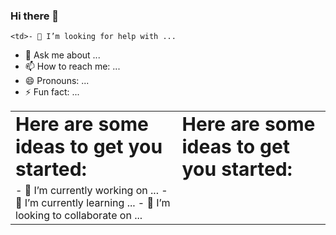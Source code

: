 
### Hi there 👋


<table border="0">
 <tr>
    <td><b style="font-size:30px">Here are some ideas to get you started:</b></td>
    <td><b style="font-size:30px">Here are some ideas to get you started:</b></td>
 </tr>
 <tr>
    <td>
- 🔭 I’m currently working on ...
- 🌱 I’m currently learning ...
- 👯 I’m looking to collaborate on ...</td>
   
    <td>- 🤔 I’m looking for help with ...
- 💬 Ask me about ...
- 📫 How to reach me: ...
- 😄 Pronouns: ...
- ⚡ Fun fact: ...</td>
 </tr>
</table>

<!--
**auralshin/auralshin** is a ✨ _special_ ✨ repository because its `README.md` (this file) appears on your GitHub profile.



Here are some ideas to get you started:

- 🔭 I’m currently working on ...
- 🌱 I’m currently learning ...
- 👯 I’m looking to collaborate on ...
- 🤔 I’m looking for help with ...
- 💬 Ask me about ...
- 📫 How to reach me: ...
- 😄 Pronouns: ...
- ⚡ Fun fact: ...
-->
